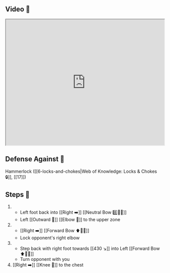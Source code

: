 ## Video 🎥

<iframe src="https://www.youtube.com/embed/-lpvjG0gD0E" width="100%" height="400"></iframe>

## Defense Against 🤺

Hammerlock ([[6-locks-and-chokes|Web of Knowledge: Locks & Chokes 🔒]], [[17]])

## Steps 👣

1. - Left foot back into [[Right ➡️]] [[Neutral Bow 0️⃣🧍‍♂️]]
    - Left [[Outward 🔼]] [[Elbow 💪]] to the upper zone
2. - [[Right ➡️]] [[Forward Bow ⬆️🧍‍♂️]]
    - Lock opponent's right elbow
3. - Step back with right foot towards [[430 ↘️]] into Left [[Forward Bow ⬆️🧍‍♂️]]
    - Turn opponent with you
4. [[Right ➡️]] [[Knee 🦵]] to the chest
